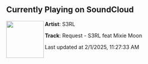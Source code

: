 ## Currently Playing on SoundCloud

[<img align="left" width="100" src="https://i1.sndcdn.com/artworks-000041691850-ozegrx-t500x500.jpg">](https://soundcloud.com/s3rl/request-s3rl-feat-mixie-moon)

**Artist**: S3RL 

**Track**: Request - S3RL feat Mixie Moon

Last updated at 2/1/2025, 11:27:33 AM
